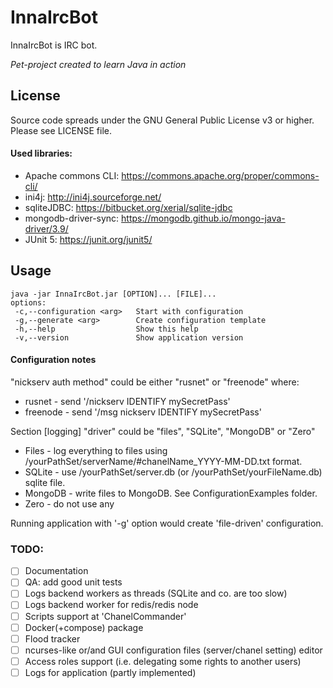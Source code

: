 # InnaIrcBot

InnaIrcBot is IRC bot.

_Pet-project created to learn Java in action_ 

## License
Source code spreads under the GNU General Public License v3 or higher. Please see LICENSE file.

#### Used libraries:
* Apache commons CLI: https://commons.apache.org/proper/commons-cli/
* ini4j: http://ini4j.sourceforge.net/
* sqliteJDBC: https://bitbucket.org/xerial/sqlite-jdbc
* mongodb-driver-sync: https://mongodb.github.io/mongo-java-driver/3.9/
* JUnit 5: https://junit.org/junit5/

## Usage
``` 
java -jar InnaIrcBot.jar [OPTION]... [FILE]...
options:
 -c,--configuration <arg>   Start with configuration
 -g,--generate <arg>        Create configuration template
 -h,--help                  Show this help
 -v,--version               Show application version
```
#### Configuration notes
"nickserv auth method" could be either "rusnet" or "freenode" where:
* rusnet - send '/nickserv IDENTIFY mySecretPass'
* freenode - send '/msg nickserv IDENTIFY mySecretPass'

Section [logging] "driver" could be "files", "SQLite", "MongoDB" or "Zero"
* Files - log everything to files using /yourPathSet/serverName/#chanelName_YYYY-MM-DD.txt format.
* SQLite - use /yourPathSet/server.db (or /yourPathSet/yourFileName.db) sqlite file.
* MongoDB - write files to MongoDB. See ConfigurationExamples folder.
* Zero - do not use any

Running application with '-g' option would create 'file-driven' configuration. 

### TODO:
- [ ] Documentation
- [ ] QA: add good unit tests
- [ ] Logs backend workers as threads (SQLite and co. are too slow)
- [ ] Logs backend worker for redis/redis node
- [ ] Scripts support at 'ChanelCommander' 
- [ ] Docker(+compose) package
- [ ] Flood tracker
- [ ] ncurses-like or/and GUI configuration files (server/chanel setting) editor
- [ ] Access roles support (i.e. delegating some rights to another users)
- [ ] Logs for application (partly implemented)